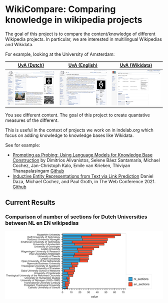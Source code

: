 # WikiCompare: Comparing knowledge in wikipedia projects

The goal of this project is to compare the content/knowledge of different Wikipedia projects.
In particular, we are interested in multilingual Wikipedias and Wikidata. 

For example, looking at the University of Amsterdam:


| [UvA (Dutch)](https://nl.wikipedia.org/wiki/Universiteit_van_Amsterdam) | [UvA (English)](https://en.wikipedia.org/wiki/University_of_Amsterdam) | [UvA (Wikidata)](https://www.wikidata.org/wiki/Q214341)
| ------------- | ------------- | ------------ |
| <img src="imgs/uva-nl.jpg" width="200"/>  |  <img src="imgs/uva-en.jpg" width="200"/>  |  <img src="imgs/uva-wd.jpg" width="200"/>  |


You see different content. The goal of this project to create quantative measures of the different. 

This is useful in the context of projects we work on in indelab.org which focus on adding knowledge to knowledge bases like Wikidata.

See for example:
* [Prompting as Probing: Using Language Models for Knowledge Base Construction](https://arxiv.org/abs/2208.11057) by Dimitrios Alivanistos, Selene Báez Santamaría, Michael Cochez, Jan-Christoph Kalo, Emile van Krieken, Thiviyan Thanapalasingam [Github](https://github.com/HEmile/iswc-challenge)
* [Inductive Entity Representations from Text via Link Prediction](https://dl.acm.org/doi/abs/10.1145/3442381.3450141)
Daniel Daza, Michael Cochez, and Paul Groth, in The Web Conference 2021. [Github](https://github.com/dfdazac/blp)

## Current Results

### Comparison of number of sections for Dutch Universities between NL en EN wikipedias

<img src="imgs/sections_count_nl_uni.png" width="800"/>
